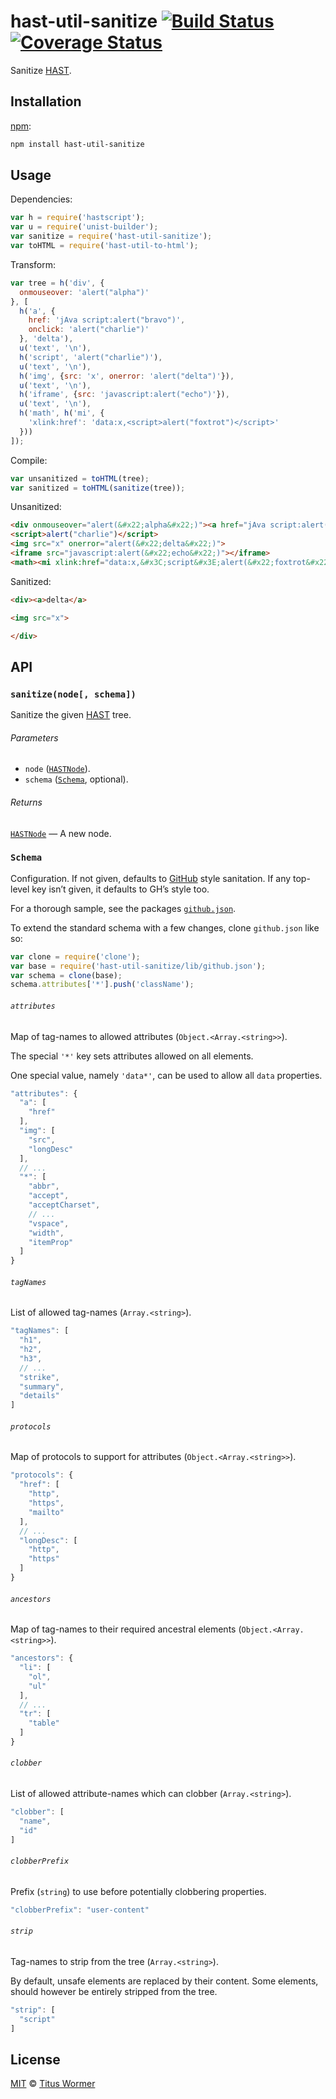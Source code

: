 # hast-util-sanitize [![Build Status][travis-badge]][travis] [![Coverage Status][codecov-badge]][codecov]

<!--lint disable heading-increment list-item-spacing-->

Sanitize [HAST][].

## Installation

[npm][npm-install]:

```bash
npm install hast-util-sanitize
```

## Usage

Dependencies:

```javascript
var h = require('hastscript');
var u = require('unist-builder');
var sanitize = require('hast-util-sanitize');
var toHTML = require('hast-util-to-html');
```

Transform:

```javascript
var tree = h('div', {
  onmouseover: 'alert("alpha")'
}, [
  h('a', {
    href: 'jAva script:alert("bravo")',
    onclick: 'alert("charlie")'
  }, 'delta'),
  u('text', '\n'),
  h('script', 'alert("charlie")'),
  u('text', '\n'),
  h('img', {src: 'x', onerror: 'alert("delta")'}),
  u('text', '\n'),
  h('iframe', {src: 'javascript:alert("echo")'}),
  u('text', '\n'),
  h('math', h('mi', {
    'xlink:href': 'data:x,<script>alert("foxtrot")</script>'
  }))
]);
```

Compile:

```javascript
var unsanitized = toHTML(tree);
var sanitized = toHTML(sanitize(tree));
```

Unsanitized:

```html
<div onmouseover="alert(&#x22;alpha&#x22;)"><a href="jAva script:alert(&#x22;bravo&#x22;)" onclick="alert(&#x22;charlie&#x22;)">delta</a>
<script>alert("charlie")</script>
<img src="x" onerror="alert(&#x22;delta&#x22;)">
<iframe src="javascript:alert(&#x22;echo&#x22;)"></iframe>
<math><mi xlink:href="data:x,&#x3C;script&#x3E;alert(&#x22;foxtrot&#x22;)&#x3C;/script&#x3E;"></mi></math></div>
```

Sanitized:

```html
<div><a>delta</a>

<img src="x">

</div>
```

## API

### `sanitize(node[, schema])`

Sanitize the given [HAST][] tree.

###### Parameters

*   `node` ([`HASTNode`][hast]).
*   `schema` ([`Schema`][schema], optional).

###### Returns

[`HASTNode`][hast] — A new node.

### `Schema`

Configuration.  If not given, defaults to [GitHub][] style sanitation.
If any top-level key isn’t given, it defaults to GH’s style too.

For a thorough sample, see the packages [`github.json`][schema-github].

To extend the standard schema with a few changes, clone `github.json`
like so:

```js
var clone = require('clone');
var base = require('hast-util-sanitize/lib/github.json');
var schema = clone(base);
schema.attributes['*'].push('className');
```

###### `attributes`

Map of tag-names to allowed attributes (`Object.<Array.<string>>`).

The special `'*'` key sets attributes allowed on all elements.

One special value, namely `'data*'`, can be used to allow all `data`
properties.

```js
"attributes": {
  "a": [
    "href"
  ],
  "img": [
    "src",
    "longDesc"
  ],
  // ...
  "*": [
    "abbr",
    "accept",
    "acceptCharset",
    // ...
    "vspace",
    "width",
    "itemProp"
  ]
}
```

###### `tagNames`

List of allowed tag-names (`Array.<string>`).

```js
"tagNames": [
  "h1",
  "h2",
  "h3",
  // ...
  "strike",
  "summary",
  "details"
]
```

###### `protocols`

Map of protocols to support for attributes (`Object.<Array.<string>>`).

```js
"protocols": {
  "href": [
    "http",
    "https",
    "mailto"
  ],
  // ...
  "longDesc": [
    "http",
    "https"
  ]
}
```

###### `ancestors`

Map of tag-names to their required ancestral elements
(`Object.<Array.<string>>`).

```js
"ancestors": {
  "li": [
    "ol",
    "ul"
  ],
  // ...
  "tr": [
    "table"
  ]
}
```

###### `clobber`

List of allowed attribute-names which can clobber (`Array.<string>`).

```js
"clobber": [
  "name",
  "id"
]
```

###### `clobberPrefix`

Prefix (`string`) to use before potentially clobbering properties.

```js
"clobberPrefix": "user-content"
```

###### `strip`

Tag-names to strip from the tree (`Array.<string>`).

By default, unsafe elements are replaced by their content.  Some elements,
should however be entirely stripped from the tree.

```js
"strip": [
  "script"
]
```

## License

[MIT][license] © [Titus Wormer][author]

<!-- Definitions -->

[travis-badge]: https://img.shields.io/travis/wooorm/hast-util-sanitize.svg

[travis]: https://travis-ci.org/wooorm/hast-util-sanitize

[codecov-badge]: https://img.shields.io/codecov/c/github/wooorm/hast-util-sanitize.svg

[codecov]: https://codecov.io/github/wooorm/hast-util-sanitize

[npm-install]: https://docs.npmjs.com/cli/install

[license]: LICENSE

[author]: http://wooorm.com

[hast]: https://github.com/wooorm/hast

[schema]: #schema

[github]: https://github.com/jch/html-pipeline/blob/master/lib/html/pipeline/sanitization_filter.rb

[schema-github]: https://github.com/wooorm/hast-util-sanitize/blob/master/lib/github.json
